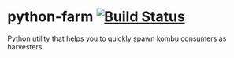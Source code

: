 # python-farm [![Build Status](https://travis-ci.org/cemremengu/python-farm.svg?branch=master)](https://travis-ci.org/cemremengu/python-farm)
Python utility that helps you to quickly spawn kombu consumers as harvesters

